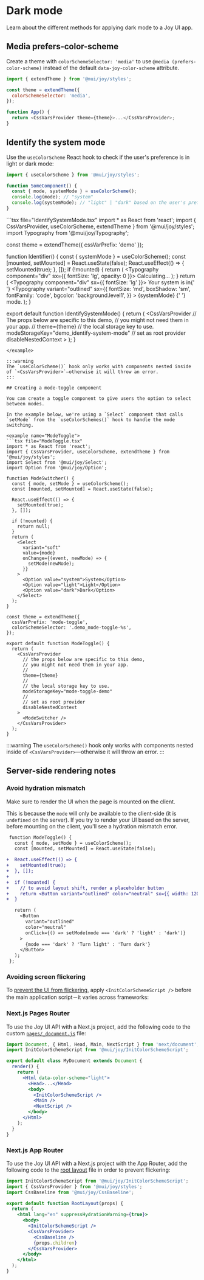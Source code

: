 # Dark mode

Learn about the different methods for applying dark mode to a Joy UI app.

## Media prefers-color-scheme

Create a theme with `colorSchemeSelector: 'media'` to use `@media (prefers-color-scheme)` instead of the default `data-joy-color-scheme` attribute.

```js
import { extendTheme } from '@mui/joy/styles';

const theme = extendTheme({
  colorSchemeSelector: 'media',
});

function App() {
  return <CssVarsProvider theme={theme}>...</CssVarsProvider>;
}
```

## Identify the system mode

Use the `useColorScheme` React hook to check if the user's preference is in light or dark mode:

```js
import { useColorScheme } from '@mui/joy/styles';

function SomeComponent() {
  const { mode, systemMode } = useColorScheme();
  console.log(mode); // "system"
  console.log(systemMode); // "light" | "dark" based on the user's preference.
}
```

<example name="IdentifySystemMode">
```tsx file="IdentifySystemMode.tsx"
import * as React from 'react';
import { CssVarsProvider, useColorScheme, extendTheme } from '@mui/joy/styles';
import Typography from '@mui/joy/Typography';

const theme = extendTheme({ cssVarPrefix: 'demo' });

function Identifier() {
  const { systemMode } = useColorScheme();
  const [mounted, setMounted] = React.useState(false);
  React.useEffect(() => {
    setMounted(true);
  }, []);
  if (!mounted) {
    return (
      <Typography component="div" sx={{ fontSize: 'lg', opacity: 0 }}>
        Calculating…
      </Typography>
    );
  }
  return (
    <Typography component="div" sx={{ fontSize: 'lg' }}>
      Your system is in{' '}
      <Typography
        variant="outlined"
        sx={{
          fontSize: 'md',
          boxShadow: 'sm',
          fontFamily: 'code',
          bgcolor: 'background.level1',
        }}
      >
        {systemMode}
      </Typography>{' '}
      mode.
    </Typography>
  );
}

export default function IdentifySystemMode() {
  return (
    <CssVarsProvider
      // The props below are specific to this demo,
      // you might not need them in your app.
      //
      theme={theme}
      // the local storage key to use.
      modeStorageKey="demo_identify-system-mode"
      // set as root provider
      disableNestedContext
    >
      <Identifier />
    </CssVarsProvider>
  );
}
```
</example>

:::warning
The `useColorScheme()` hook only works with components nested inside of `<CssVarsProvider>`—otherwise it will throw an error.
:::

## Creating a mode-toggle component

You can create a toggle component to give users the option to select between modes.

In the example below, we're using a `Select` component that calls `setMode` from the `useColorSchemes()` hook to handle the mode switching.

<example name="ModeToggle">
```tsx file="ModeToggle.tsx"
import * as React from 'react';
import { CssVarsProvider, useColorScheme, extendTheme } from '@mui/joy/styles';
import Select from '@mui/joy/Select';
import Option from '@mui/joy/Option';

function ModeSwitcher() {
  const { mode, setMode } = useColorScheme();
  const [mounted, setMounted] = React.useState(false);

  React.useEffect(() => {
    setMounted(true);
  }, []);

  if (!mounted) {
    return null;
  }
  return (
    <Select
      variant="soft"
      value={mode}
      onChange={(event, newMode) => {
        setMode(newMode);
      }}
    >
      <Option value="system">System</Option>
      <Option value="light">Light</Option>
      <Option value="dark">Dark</Option>
    </Select>
  );
}

const theme = extendTheme({
  cssVarPrefix: 'mode-toggle',
  colorSchemeSelector: '.demo_mode-toggle-%s',
});

export default function ModeToggle() {
  return (
    <CssVarsProvider
      // the props below are specific to this demo,
      // you might not need them in your app.
      //
      theme={theme}
      //
      // the local storage key to use.
      modeStorageKey="mode-toggle-demo"
      //
      // set as root provider
      disableNestedContext
    >
      <ModeSwitcher />
    </CssVarsProvider>
  );
}
```
</example>

:::warning
The `useColorScheme()` hook only works with components nested inside of `<CssVarsProvider>`—otherwise it will throw an error.
:::

## Server-side rendering notes

### Avoid hydration mismatch

Make sure to render the UI when the page is mounted on the client.

This is because the `mode` will only be available to the client-side (it is `undefined` on the server).
If you try to render your UI based on the server, before mounting on the client, you'll see a hydration mismatch error.

```diff
 function ModeToggle() {
   const { mode, setMode } = useColorScheme();
   const [mounted, setMounted] = React.useState(false);

+  React.useEffect(() => {
+    setMounted(true);
+  }, []);
+
+  if (!mounted) {
+    // to avoid layout shift, render a placeholder button
+    return <Button variant="outlined" color="neutral" sx={{ width: 120 }} />;
+  }

   return (
     <Button
       variant="outlined"
       color="neutral"
       onClick={() => setMode(mode === 'dark' ? 'light' : 'dark')}
     >
       {mode === 'dark' ? 'Turn light' : 'Turn dark'}
     </Button>
   );
 };
```

### Avoiding screen flickering

To [prevent the UI from flickering](https://mui.com/joy-ui/main-features/dark-mode-optimization/#the-problem-flickering-on-first-load), apply `<InitColorSchemeScript />` before the main application script－it varies across frameworks:

### Next.js Pages Router

To use the Joy UI API with a Next.js project, add the following code to the custom [`pages/_document.js`](https://nextjs.org/docs/pages/building-your-application/routing/custom-document) file:

```jsx
import Document, { Html, Head, Main, NextScript } from 'next/document';
import InitColorSchemeScript from '@mui/joy/InitColorSchemeScript';

export default class MyDocument extends Document {
  render() {
    return (
      <Html data-color-scheme="light">
        <Head>...</Head>
        <body>
          <InitColorSchemeScript />
          <Main />
          <NextScript />
        </body>
      </Html>
    );
  }
}
```

### Next.js App Router

To use the Joy UI API with a Next.js project with the App Router, add the following code to the [root layout](https://nextjs.org/docs/app/api-reference/file-conventions/layout#root-layouts) file in order to prevent flickering:

```jsx title="app/layout.js"
import InitColorSchemeScript from '@mui/joy/InitColorSchemeScript';
import { CssVarsProvider } from '@mui/joy/styles';
import CssBaseline from '@mui/joy/CssBaseline';

export default function RootLayout(props) {
  return (
    <html lang="en" suppressHydrationWarning={true}>
      <body>
        <InitColorSchemeScript />
        <CssVarsProvider>
          <CssBaseline />
          {props.children}
        </CssVarsProvider>
      </body>
    </html>
  );
}
```